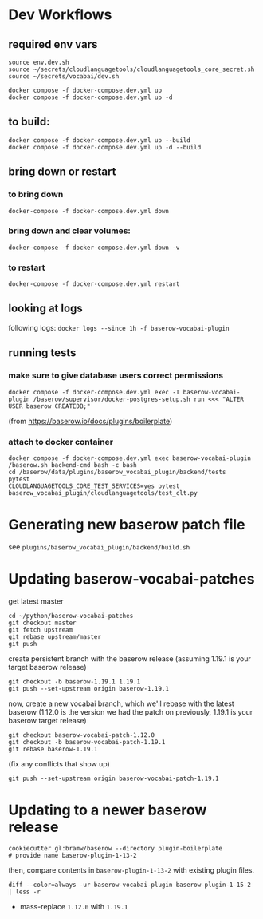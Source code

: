 # Dev Workflows

## required env vars
```
source env.dev.sh
source ~/secrets/cloudlanguagetools/cloudlanguagetools_core_secret.sh
source ~/secrets/vocabai/dev.sh

```

```
docker compose -f docker-compose.dev.yml up
docker compose -f docker-compose.dev.yml up -d
```

## to build:
```
docker compose -f docker-compose.dev.yml up --build
docker compose -f docker-compose.dev.yml up -d --build
```


## bring down or restart

### to bring down
`docker-compose -f docker-compose.dev.yml down`
### bring down and clear volumes:
`docker-compose -f docker-compose.dev.yml down -v`
### to restart
`docker-compose -f docker-compose.dev.yml restart`

## looking at logs
following logs:
`docker logs --since 1h -f baserow-vocabai-plugin`

## running tests

### make sure to give database users correct permissions
```
docker compose -f docker-compose.dev.yml exec -T baserow-vocabai-plugin /baserow/supervisor/docker-postgres-setup.sh run <<< "ALTER USER baserow CREATEDB;"
```
(from https://baserow.io/docs/plugins/boilerplate)

### attach to docker container

```
docker compose -f docker-compose.dev.yml exec baserow-vocabai-plugin /baserow.sh backend-cmd bash -c bash
cd /baserow/data/plugins/baserow_vocabai_plugin/backend/tests
pytest
CLOUDLANGUAGETOOLS_CORE_TEST_SERVICES=yes pytest baserow_vocabai_plugin/cloudlanguagetools/test_clt.py
```

# Generating new baserow patch file
see ```plugins/baserow_vocabai_plugin/backend/build.sh```

# Updating baserow-vocabai-patches
get latest master
```
cd ~/python/baserow-vocabai-patches
git checkout master
git fetch upstream
git rebase upstream/master
git push
```
create persistent branch with the baserow release (assuming 1.19.1 is your target baserow release)
```
git checkout -b baserow-1.19.1 1.19.1
git push --set-upstream origin baserow-1.19.1
```
now, create a new vocabai branch, which we'll rebase with the latest baserow (1.12.0 is the version we had the patch on previously, 1.19.1 is your baserow target release)
```
git checkout baserow-vocabai-patch-1.12.0
git checkout -b baserow-vocabai-patch-1.19.1
git rebase baserow-1.19.1
```
(fix any conflicts that show up)
```
git push --set-upstream origin baserow-vocabai-patch-1.19.1
```

# Updating to a newer baserow release
```
cookiecutter gl:bramw/baserow --directory plugin-boilerplate
# provide name baserow-plugin-1-13-2
```
then, compare contents in `baserow-plugin-1-13-2` with existing plugin files.

```
diff --color=always -ur baserow-vocabai-plugin baserow-plugin-1-15-2   | less -r
```

* mass-replace `1.12.0` with `1.19.1`